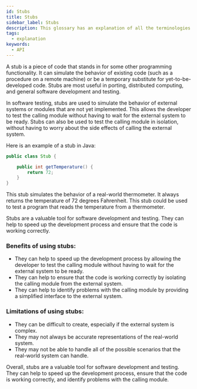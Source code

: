 ```yaml
---
id: Stubs
title: Stubs
sidebar_label: Stubs
description: This glossary has an explanation of all the terminologies that beginners find difficult to understand at first glance.
tags:
  - explanation
keywords:
  - API
---
```


A stub is a piece of code that stands in for some other programming functionality. It can simulate the behavior of existing code (such as a procedure on a remote machine) or be a temporary substitute for yet-to-be-developed code. Stubs are most useful in porting, distributed computing, and general software development and testing.

In software testing, stubs are used to simulate the behavior of external systems or modules that are not yet implemented. This allows the developer to test the calling module without having to wait for the external system to be ready. Stubs can also be used to test the calling module in isolation, without having to worry about the side effects of calling the external system.

Here is an example of a stub in Java:

```java
public class Stub {

    public int getTemperature() {
        return 72;
    }
}
```

This stub simulates the behavior of a real-world thermometer. It always returns the temperature of 72 degrees Fahrenheit. This stub could be used to test a program that reads the temperature from a thermometer.

Stubs are a valuable tool for software development and testing. They can help to speed up the development process and ensure that the code is working correctly.

### Benefits of using stubs:

- They can help to speed up the development process by allowing the developer to test the calling module without having to wait for the external system to be ready.
- They can help to ensure that the code is working correctly by isolating the calling module from the external system.
- They can help to identify problems with the calling module by providing a simplified interface to the external system.

### Limitations of using stubs:

- They can be difficult to create, especially if the external system is complex.
- They may not always be accurate representations of the real-world system.
- They may not be able to handle all of the possible scenarios that the real-world system can handle.

Overall, stubs are a valuable tool for software development and testing. They can help to speed up the development process, ensure that the code is working correctly, and identify problems with the calling module.
